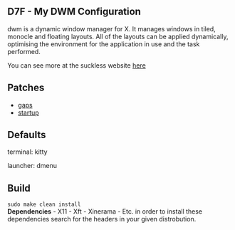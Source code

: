 ## D7F - My DWM Configuration

dwm is a dynamic window manager for X. It manages windows in tiled, monocle and floating layouts. All of the layouts can be applied dynamically, optimising the environment for the application in use and the task performed.

You can see more at the suckless website [here](https://dwm.suckless.org/)

## Patches

- [gaps](https://dwm.suckless.org/patches/fullgaps/)
- [startup](https://dwm.suckless.org/patches/autostart/)

## Defaults

terminal: kitty

launcher: dmenu


## Build
`sudo make clean install`<br>
**Dependencies**
	- X11
	- Xft
	- Xinerama
	- Etc.
in order to install these dependencies search for the headers in your given distrobution.
